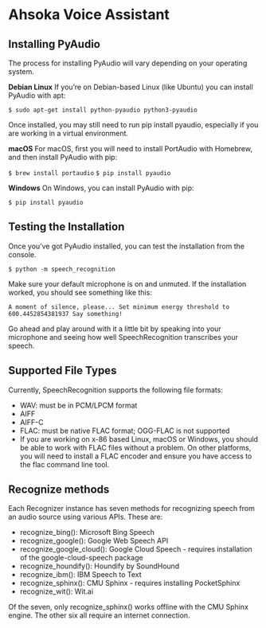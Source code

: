 # Ahsoka Voice Assistant

## Installing PyAudio
The process for installing PyAudio will vary depending on your operating system.

**Debian Linux**
If you’re on Debian-based Linux (like Ubuntu) you can install PyAudio with apt:

`$ sudo apt-get install python-pyaudio python3-pyaudio`

Once installed, you may still need to run pip install pyaudio, especially if you are working in a virtual environment.

**macOS**
For macOS, first you will need to install PortAudio with Homebrew, and then install PyAudio with pip:

`$ brew install portaudio`
`$ pip install pyaudio`

**Windows**
On Windows, you can install PyAudio with pip:

`$ pip install pyaudio`

## Testing the Installation
Once you’ve got PyAudio installed, you can test the installation from the console.

`$ python -m speech_recognition`

Make sure your default microphone is on and unmuted. If the installation worked, you should see something like this:

`A moment of silence, please...
Set minimum energy threshold to 600.4452854381937
Say something!`

Go ahead and play around with it a little bit by speaking into your microphone and seeing how well SpeechRecognition transcribes your speech.

## Supported File Types

Currently, SpeechRecognition supports the following file formats:

- WAV: must be in PCM/LPCM format
- AIFF
- AIFF-C
- FLAC: must be native FLAC format; OGG-FLAC is not supported
- If you are working on x-86 based Linux, macOS or Windows, you should be able to work with FLAC files without a problem. On other platforms, you will need to install a FLAC encoder and ensure you have access to the flac command line tool.

## Recognize methods

Each Recognizer instance has seven methods for recognizing speech from an audio source using various APIs.
These are:
- recognize_bing(): Microsoft Bing Speech
- recognize_google(): Google Web Speech API
- recognize_google_cloud(): Google Cloud Speech - requires installation of the google-cloud-speech package
- recognize_houndify(): Houndify by SoundHound
- recognize_ibm(): IBM Speech to Text
- recognize_sphinx(): CMU Sphinx - requires installing PocketSphinx
- recognize_wit(): Wit.ai

Of the seven, only recognize_sphinx() works offline with the CMU Sphinx engine. The other six all require an internet connection.
